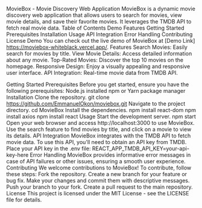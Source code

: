 MovieBox - Movie Discovery Web Application
MovieBox is a dynamic movie discovery web application that allows users to search for movies, view movie details, and save their favorite movies. It leverages the TMDB API to fetch real movie data.
Table of Contents
Demo
Features
Getting Started
Prerequisites
Installation
Usage
API Integration
Error Handling
Contributing
License
Demo
You can check out the live demo of MovieBox at [Demo Link] https://moviebox-whiteblack.vercel.app/.
Features
Search Movies: Easily search for movies by title.
View Movie Details: Access detailed information about any movie.
Top-Rated Movies: Discover the top 10 movies on the homepage.
Responsive Design: Enjoy a visually appealing and responsive user interface.
API Integration: Real-time movie data from TMDB API.

<!-- ![MovieBox Screenshot] https://drive.google.com/file/d/18ArbXTX2RmTuk41vX7BIBlBHJNVht64s/view?usp=drive_link
https://drive.google.com/file/d/12BQmnTSQwNYEtG0YTSPwyq8qNzc5DRss/view?usp=sharing
https://drive.google.com/file/d/1uvAPc3oQDQsikf0j4yy38xp-YyXfaCLo/view?usp=sharing -->

Getting Started
Prerequisites
Before you get started, ensure you have the following prerequisites:
Node.js installed
npm or Yarn package manager
Installation
Clone the repository.
git clone https://github.com/EmmanuelOkon/moviebox.git
Navigate to the project directory.
cd MovieBox
Install the dependencies.
npm install react-dom npm install axios npm install react
Usage
Start the development server.
npm start Open your web browser and access http://localhost:3000 to use MovieBox.
Use the search feature to find movies by title, and click on a movie to view its details.
API Integration
MovieBox integrates with the TMDB API to fetch movie data. To use this API, you'll need to obtain an API key from TMDB.
Place your API key in the .env file:
REACT_APP_TMDB_API_KEY=your-api-key-here
Error Handling
MovieBox provides informative error messages in case of API failures or other issues, ensuring a smooth user experience.
Contributing
We welcome contributions to MovieBox! To contribute, follow these steps:
Fork the repository.
Create a new branch for your feature or bug fix.
Make your changes and commit them with descriptive messages.
Push your branch to your fork.
Create a pull request to the main repository.
License
This project is licensed under the MIT License - see the LICENSE file for details.
